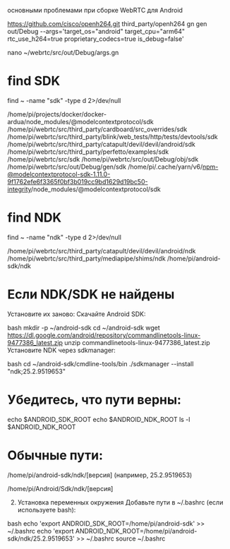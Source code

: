 основными проблемами при сборке WebRTC для Android

https://github.com/cisco/openh264.git third_party/openh264
gn gen out/Debug --args='target_os="android" target_cpu="arm64" rtc_use_h264=true proprietary_codecs=true is_debug=false'

nano ~/webrtc/src/out/Debug/args.gn

# find SDK
find ~ -name "sdk" -type d 2>/dev/null


/home/pi/projects/docker/docker-ardua/node_modules/@modelcontextprotocol/sdk
/home/pi/webrtc/src/third_party/cardboard/src_overrides/sdk
/home/pi/webrtc/src/third_party/blink/web_tests/http/tests/devtools/sdk
/home/pi/webrtc/src/third_party/catapult/devil/devil/android/sdk
/home/pi/webrtc/src/third_party/perfetto/examples/sdk
/home/pi/webrtc/src/sdk
/home/pi/webrtc/src/out/Debug/obj/sdk
/home/pi/webrtc/src/out/Debug/gen/sdk
/home/pi/.cache/yarn/v6/npm-@modelcontextprotocol-sdk-1.11.0-9f1762efe6f3365f0bf3b019cc9bd1629d19bc50-integrity/node_modules/@modelcontextprotocol/sdk


# find NDK
find ~ -name "ndk" -type d 2>/dev/null

/home/pi/webrtc/src/third_party/catapult/devil/devil/android/ndk
/home/pi/webrtc/src/third_party/mediapipe/shims/ndk
/home/pi/android-sdk/ndk



# Если NDK/SDK не найдены
Установите их заново:
Скачайте Android SDK:

bash
mkdir -p ~/android-sdk
cd ~/android-sdk
wget https://dl.google.com/android/repository/commandlinetools-linux-9477386_latest.zip
unzip commandlinetools-linux-9477386_latest.zip
Установите NDK через sdkmanager:

bash
cd ~/android-sdk/cmdline-tools/bin
./sdkmanager --install "ndk;25.2.9519653"


# Убедитесь, что пути верны:
echo $ANDROID_SDK_ROOT
echo $ANDROID_NDK_ROOT
ls -l $ANDROID_NDK_ROOT


# Обычные пути:

/home/pi/android-sdk/ndk/[версия] (например, 25.2.9519653)

/home/pi/Android/Sdk/ndk/[версия]

2. Установка переменных окружения
   Добавьте пути в ~/.bashrc (если используете bash):

bash
echo 'export ANDROID_SDK_ROOT=/home/pi/android-sdk' >> ~/.bashrc
echo 'export ANDROID_NDK_ROOT=/home/pi/android-sdk/ndk/25.2.9519653' >> ~/.bashrc
source ~/.bashrc